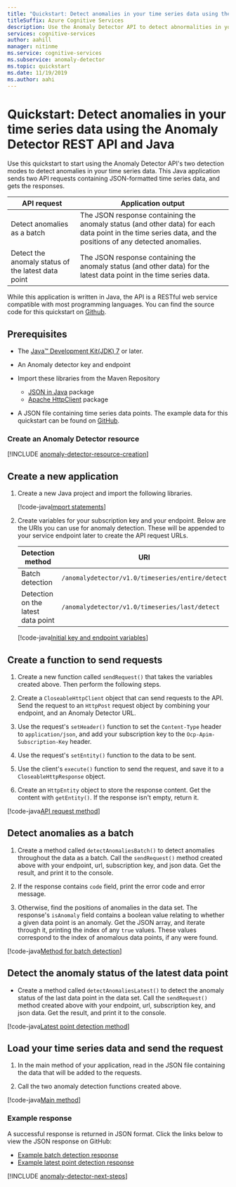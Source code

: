 ```yaml
---
title: "Quickstart: Detect anomalies in your time series data using the Anomaly Detector REST API and Java"
titleSuffix: Azure Cognitive Services
description: Use the Anomaly Detector API to detect abnormalities in your data series either as a batch or on streaming data.
services: cognitive-services
author: aahill
manager: nitinme
ms.service: cognitive-services
ms.subservice: anomaly-detector
ms.topic: quickstart
ms.date: 11/19/2019
ms.author: aahi
---
```


# Quickstart: Detect anomalies in your time series data using the Anomaly Detector REST API and Java

Use this quickstart to start using the Anomaly Detector API's two detection modes to detect anomalies in your time series data. This Java application sends two API requests containing JSON-formatted time series data, and gets the responses.

| API request                                        | Application output                                                                                                                         |
|----------------------------------------------------|--------------------------------------------------------------------------------------------------------------------------------------------|
| Detect anomalies as a batch                        | The JSON response containing the anomaly status (and other data) for each data point in the time series data, and the positions of any detected anomalies. |
| Detect the anomaly status of the latest data point | The JSON response containing the anomaly status (and other data) for the latest data point in the time series data.                                                                                                                                         |

 While this application is written in Java, the API is a RESTful web service compatible with most programming languages. You can find the source code for this quickstart on [Github](https://github.com/Azure-Samples/AnomalyDetector/blob/master/quickstarts/java-detect-anomalies.java).

## Prerequisites

- The [Java&trade; Development Kit(JDK) 7](https://www.oracle.com/technetwork/java/javase/downloads/jdk8-downloads-2133151.html) or later.
- An Anomaly detector key and endpoint
- Import these libraries from the Maven Repository
    - [JSON in Java](https://mvnrepository.com/artifact/org.json/json) package
    - [Apache HttpClient](https://mvnrepository.com/artifact/org.apache.httpcomponents/httpclient) package

- A JSON file containing time series data points. The example data for this quickstart can be found on [GitHub](https://github.com/Azure-Samples/anomalydetector/blob/master/example-data/request-data.json).

### Create an Anomaly Detector resource

[!INCLUDE [anomaly-detector-resource-creation](../../../../includes/cognitive-services-anomaly-detector-resource-cli.md)]

## Create a new application

1. Create a new Java project and import the following libraries.
    
    [!code-java[Import statements](~/samples-anomaly-detector/quickstarts/java-detect-anomalies.java?name=imports)]

2. Create variables for your subscription key and your endpoint. Below are the URIs you can use for anomaly detection. These will be appended to your service endpoint later to create the API request URLs.

    |Detection method  |URI  |
    |---------|---------|
    |Batch detection    | `/anomalydetector/v1.0/timeseries/entire/detect`        |
    |Detection on the latest data point     | `/anomalydetector/v1.0/timeseries/last/detect`        |

    [!code-java[Initial key and endpoint variables](~/samples-anomaly-detector/quickstarts/java-detect-anomalies.java?name=vars)]

## Create a function to send requests

1. Create a new function called `sendRequest()` that takes the variables created above. Then perform the following steps.

2. Create a `CloseableHttpClient` object that can send requests to the API. Send the request to an `HttpPost` request object by combining your endpoint, and an Anomaly Detector URL.

3. Use the request's `setHeader()` function to set the `Content-Type` header to `application/json`, and add your subscription key to the `Ocp-Apim-Subscription-Key` header.

4. Use the request's `setEntity()` function to the data to be sent.

5. Use the client's `execute()` function to send the request, and save it to a `CloseableHttpResponse` object.

6. Create an `HttpEntity` object to store the response content. Get the content with `getEntity()`. If the response isn't empty, return it.

[!code-java[API request method](~/samples-anomaly-detector/quickstarts/java-detect-anomalies.java?name=request)]

## Detect anomalies as a batch

1. Create a method called `detectAnomaliesBatch()` to detect anomalies throughout the data as a batch. Call the `sendRequest()` method created above with your endpoint, url, subscription key, and json data. Get the result, and print it to the console.

2. If the response contains `code` field, print the error code and error message.

3. Otherwise, find the positions of anomalies in the data set. The response's `isAnomaly` field contains a boolean value relating to whether a given data point is an anomaly. Get the JSON array, and iterate through it, printing the index of any `true` values. These values correspond to the index of anomalous data points, if any were found.

[!code-java[Method for batch detection](~/samples-anomaly-detector/quickstarts/java-detect-anomalies.java?name=detectBatch)]

## Detect the anomaly status of the latest data point

* Create a method called `detectAnomaliesLatest()` to detect the anomaly status of the last data point in the data set. Call the `sendRequest()` method created above with your endpoint, url, subscription key, and json data. Get the result, and print it to the console.

[!code-java[Latest point detection method](~/samples-anomaly-detector/quickstarts/java-detect-anomalies.java?name=detectLatest)]

## Load your time series data and send the request

1. In the main method of your application, read in the JSON file containing the data that will be added to the requests.

2. Call the two anomaly detection functions created above.

[!code-java[Main method](~/samples-anomaly-detector/quickstarts/java-detect-anomalies.java?name=main)]

### Example response

A successful response is returned in JSON format. Click the links below to view the JSON response on GitHub:
* [Example batch detection response](https://github.com/Azure-Samples/anomalydetector/blob/master/example-data/batch-response.json)
* [Example latest point detection response](https://github.com/Azure-Samples/anomalydetector/blob/master/example-data/latest-point-response.json)

[!INCLUDE [anomaly-detector-next-steps](../includes/quickstart-cleanup-and-next-steps.md)]

